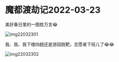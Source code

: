 # 魔都渡劫记2022-03-23

美好春日里的一图胜万言😂

<img decoding="async" src="https://i0.wp.com/s2.loli.net/2022/04/30/7KUTDhc1FapsMyf.jpg?w=640&#038;ssl=1" alt="img22032301" data-recalc-dims="1" />

我、我、我下楼四趟还是游园脱靶，志愿者下班儿了😂😂

<img decoding="async" src="https://i0.wp.com/s2.loli.net/2022/04/30/QZWSNLlB18D9FA7.jpg?w=640&#038;ssl=1" alt="img22032302" data-recalc-dims="1" />

